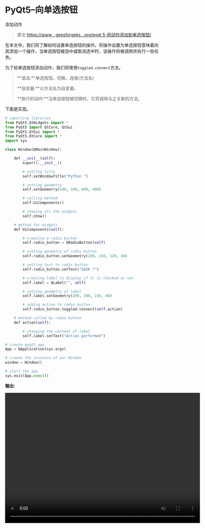 # PyQt5–向单选按钮

添加动作

> 原文:[https://www . geesforgeks . org/pyqt 5-将动作添加到单选按钮/](https://www.geeksforgeeks.org/pyqt5-adding-action-to-radio-button/)

在本文中，我们将了解如何设置单选按钮的操作。将操作设置为单选按钮意味着向其添加一个操作，当单选按钮被选中或取消选中时，该操作将被调用并执行一些任务。

为了给单选按钮添加动作，我们将使用`toggled.connect`方法。

> **语法:**单选按钮。切换。连接(方法名)
> 
> **自变量:**以方法名为自变量。
> 
> **执行的动作:**当单选按钮被切换时，它将调用与之关联的方法。

下面是实现。

```py
# importing libraries
from PyQt5.QtWidgets import * 
from PyQt5 import QtCore, QtGui
from PyQt5.QtGui import * 
from PyQt5.QtCore import * 
import sys

class Window(QMainWindow):

    def __init__(self):
        super().__init__()

        # setting title
        self.setWindowTitle("Python ")

        # setting geometry
        self.setGeometry(100, 100, 600, 400)

        # calling method
        self.UiComponents()

        # showing all the widgets
        self.show()

    # method for widgets
    def UiComponents(self):

        # creating a radio button
        self.radio_button = QRadioButton(self)

        # setting geometry of radio button
        self.radio_button.setGeometry(200, 150, 120, 40)

        # setting text to radio button
        self.radio_button.setText("GEEK ?")

        # creating label to display if it is checked or not
        self.label = QLabel("", self)

        # setting geometry of label
        self.label.setGeometry(200, 200, 150, 40)

        # adding action to radio button
        self.radio_button.toggled.connect(self.action)

    # method called by radio button
    def action(self):

        # changing the content of label
        self.label.setText("Action performed")

# create pyqt5 app
App = QApplication(sys.argv)

# create the instance of our Window
window = Window()

# start the app
sys.exit(App.exec())
```

**输出:**

<video class="wp-video-shortcode" id="video-393277-1" width="640" height="428" preload="metadata" controls=""><source type="video/mp4" src="https://media.geeksforgeeks.org/wp-content/uploads/20200401002642/Python-01-04-2020-00_22_44.mp4?_=1">[https://media.geeksforgeeks.org/wp-content/uploads/20200401002642/Python-01-04-2020-00_22_44.mp4](https://media.geeksforgeeks.org/wp-content/uploads/20200401002642/Python-01-04-2020-00_22_44.mp4)</video>